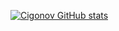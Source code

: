 [![Cigonov GitHub stats](https://github-readme-stats.vercel.app/api?username=cigonov)](https://github.com/cigonov/github-readme-stats)
